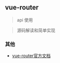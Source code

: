 
## vue-router
> api 使用

> 源码解读和简单实现

### 其他
 - [vue-router官方文档](https://router.vuejs.org/zh/installation.html) 








